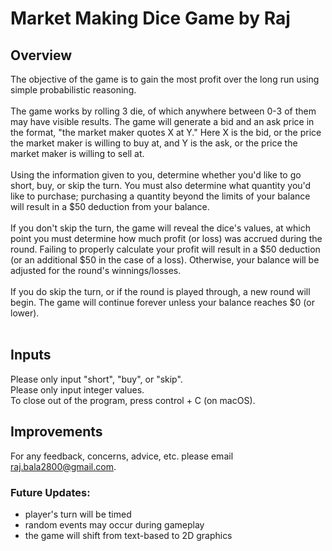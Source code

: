 # Market Making Dice Game by Raj
## Overview
The objective of the game is to gain the most profit over the long run using simple probabilistic reasoning. <br><br>
The game works by rolling 3 die, of which anywhere between 0-3 of them may have visible results. The game will generate a bid and an ask price in the format, "the market maker quotes X at Y." Here X is the bid, or the price the market maker is willing to buy at, and Y is the ask, or the price the market maker is willing to sell at. <br><br>
Using the information given to you, determine whether you'd like to go short, buy, or skip the turn. You must also determine what quantity you'd like to purchase; purchasing a quantity beyond the limits of your balance will result in a $50 deduction from your balance. <br><br>
If you don't skip the turn, the game will reveal the dice's values, at which point you must determine how much profit (or loss) was accrued during the round. Failing to properly calculate your profit will result in a $50 deduction (or an additional $50 in the case of a loss). Otherwise, your balance will be adjusted for the round's winnings/losses. <br><br>
If you do skip the turn, or if the round is played through, a new round will begin. The game will continue forever unless your balance reaches $0 (or lower). <br><br>

## Inputs
Please only input "short", "buy", or "skip". <br>
Please only input integer values. <br>
To close out of the program, press control + C (on macOS). <br>

## Improvements
For any feedback, concerns, advice, etc. please email raj.bala2800@gmail.com. <br>
### Future Updates:
* player's turn will be timed
* random events may occur during gameplay
* the game will shift from text-based to 2D graphics
